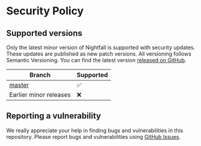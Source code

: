 # Security Policy

## Supported versions

Only the latest minor version of Nightfall is supported with security updates. These updates are
published as new patch versions. All versioning follows Semantic Versioning. You can find the latest
version [released on GitHub](https://github.com/EYBlockchain/nightfall/releases).

| Branch                                                          | Supported          |
| --------------------------------------------------------------- | ------------------ |
| [master](https://github.com/EYBlockchain/nightfall/tree/master) | :white_check_mark: |
| Earlier minor releases                                          | :x:                |

## Reporting a vulnerability

We really appreciate your help in finding bugs and vulnerabilities in this repository. Please report
bugs and vulnerabilities using [GitHub Issues](https://github.com/EYBlockchain/nightfall/issues).
